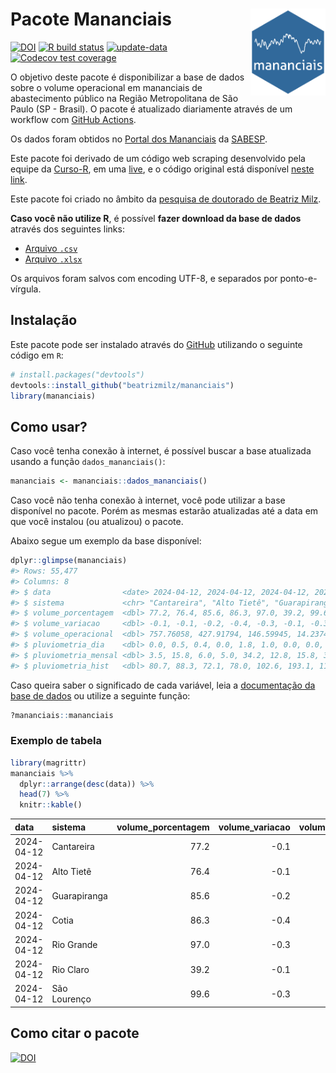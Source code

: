 
<!-- README.md is generated from README.Rmd. Please edit that file -->

# Pacote Mananciais <img src="man/figures/hexlogo.png" align="right" width = "120px"/>

<!-- badges: start -->

[![DOI](https://zenodo.org/badge/DOI/10.5281/zenodo.4733056.svg)](https://doi.org/10.5281/zenodo.4733056)
[![R build
status](https://github.com/beatrizmilz/mananciais/workflows/R-CMD-check/badge.svg)](https://github.com/beatrizmilz/mananciais/actions)
[![update-data](https://github.com/beatrizmilz/mananciais/actions/workflows/2-update_data.yaml/badge.svg)](https://github.com/beatrizmilz/mananciais/actions/workflows/2-update_data.yaml)
[![Codecov test
coverage](https://codecov.io/gh/beatrizmilz/mananciais/branch/master/graph/badge.svg)](https://codecov.io/gh/beatrizmilz/mananciais?branch=master)
<!-- badges: end -->

O objetivo deste pacote é disponibilizar a base de dados sobre o volume
operacional em mananciais de abastecimento público na Região
Metropolitana de São Paulo (SP - Brasil). O pacote é atualizado
diariamente através de um workflow com [GitHub
Actions](https://github.com/beatrizmilz/mananciais/actions).

Os dados foram obtidos no [Portal dos
Mananciais](http://mananciais.sabesp.com.br/Situacao) da
[SABESP](http://site.sabesp.com.br/site/Default.aspx).

Este pacote foi derivado de um código web scraping desenvolvido pela
equipe da [Curso-R](https://www.curso-r.com/), em uma
[live](https://youtu.be/jvZIxrMmOcQ), e o código original está
disponível [neste
link](https://github.com/curso-r/lives/blob/master/drafts/20200730_scraper_sabesp.R).

Este pacote foi criado no âmbito da [pesquisa de doutorado de Beatriz
Milz](https://beatrizmilz.github.io/tese/).

**Caso você não utilize R**, é possível **fazer download da base de
dados** através dos seguintes links:

- [Arquivo
  `.csv`](https://github.com/beatrizmilz/mananciais/raw/master/inst/extdata/mananciais.csv)
- [Arquivo
  `.xlsx`](https://github.com/beatrizmilz/mananciais/blob/master/inst/extdata/mananciais.xlsx?raw=true)

Os arquivos foram salvos com encoding UTF-8, e separados por
ponto-e-vírgula.

## Instalação

Este pacote pode ser instalado através do [GitHub](https://github.com/)
utilizando o seguinte código em `R`:

``` r
# install.packages("devtools")
devtools::install_github("beatrizmilz/mananciais")
library(mananciais)
```

## Como usar?

Caso você tenha conexão à internet, é possível buscar a base atualizada
usando a função `dados_mananciais()`:

``` r
mananciais <- mananciais::dados_mananciais() 
```

Caso você não tenha conexão à internet, você pode utilizar a base
disponível no pacote. Porém as mesmas estarão atualizadas até a data em
que você instalou (ou atualizou) o pacote.

Abaixo segue um exemplo da base disponível:

``` r
dplyr::glimpse(mananciais)
#> Rows: 55,477
#> Columns: 8
#> $ data                <date> 2024-04-12, 2024-04-12, 2024-04-12, 2024-04-12, 2…
#> $ sistema             <chr> "Cantareira", "Alto Tietê", "Guarapiranga", "Cotia…
#> $ volume_porcentagem  <dbl> 77.2, 76.4, 85.6, 86.3, 97.0, 39.2, 99.6, 77.3, 76…
#> $ volume_variacao     <dbl> -0.1, -0.1, -0.2, -0.4, -0.3, -0.1, -0.3, -0.1, 0.…
#> $ volume_operacional  <dbl> 757.76058, 427.91794, 146.59945, 14.23741, 108.780…
#> $ pluviometria_dia    <dbl> 0.0, 0.5, 0.4, 0.0, 1.8, 1.0, 0.0, 0.0, 0.2, 0.0, …
#> $ pluviometria_mensal <dbl> 3.5, 15.8, 6.0, 5.0, 34.2, 12.8, 15.8, 3.5, 15.3, …
#> $ pluviometria_hist   <dbl> 80.7, 88.3, 72.1, 78.0, 102.6, 193.1, 110.0, 80.7,…
```

Caso queira saber o significado de cada variável, leia a [documentação
da base de
dados](https://beatrizmilz.github.io/mananciais/reference/mananciais.html)
ou utilize a seguinte função:

``` r
?mananciais::mananciais
```

### Exemplo de tabela

``` r
library(magrittr)
mananciais %>% 
  dplyr::arrange(desc(data)) %>% 
  head(7) %>%
  knitr::kable()
```

| data       | sistema      | volume_porcentagem | volume_variacao | volume_operacional | pluviometria_dia | pluviometria_mensal | pluviometria_hist |
|:-----------|:-------------|-------------------:|----------------:|-------------------:|-----------------:|--------------------:|------------------:|
| 2024-04-12 | Cantareira   |               77.2 |            -0.1 |          757.76058 |              0.0 |                 3.5 |              80.7 |
| 2024-04-12 | Alto Tietê   |               76.4 |            -0.1 |          427.91794 |              0.5 |                15.8 |              88.3 |
| 2024-04-12 | Guarapiranga |               85.6 |            -0.2 |          146.59945 |              0.4 |                 6.0 |              72.1 |
| 2024-04-12 | Cotia        |               86.3 |            -0.4 |           14.23741 |              0.0 |                 5.0 |              78.0 |
| 2024-04-12 | Rio Grande   |               97.0 |            -0.3 |          108.78021 |              1.8 |                34.2 |             102.6 |
| 2024-04-12 | Rio Claro    |               39.2 |            -0.1 |            5.35912 |              1.0 |                12.8 |             193.1 |
| 2024-04-12 | São Lourenço |               99.6 |            -0.3 |           88.48135 |              0.0 |                15.8 |             110.0 |

## Como citar o pacote

[![DOI](https://zenodo.org/badge/DOI/10.5281/zenodo.4733056.svg)](https://doi.org/10.5281/zenodo.4733056)
